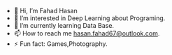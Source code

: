 - 👋 Hi, I’m Fahad Hasan
- 👀 I’m interested in Deep Learning about Programing.
- 🌱 I’m currently learning Data Base.
- 📫 How to reach me hasan.fahad67@outlook.com.
- ⚡ Fun fact: Games,Photography.

<!---
FahadHasan8386/FahadHasan8386 is a ✨ special ✨ repository because its `README.md` (this file) appears on your GitHub profile.
You can click the Preview link to take a look at your changes.
--->
